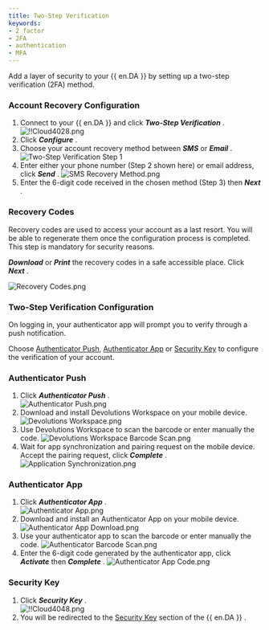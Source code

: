 ```yaml
---
title: Two-Step Verification
keywords:
- 2 factor
- 2FA
- authentication
- MFA
---
```

Add a layer of security to your {{ en.DA }} by setting up a two-step verification (2FA) method.  

### Account Recovery Configuration 

1. Connect to your {{ en.DA }} and click ***Two-Step Verification*** .  
![!!Cloud4028.png](/img/en/cloud/Cloud4028.png) 
1. Click ***Configure*** . 
1. Choose your account recovery method between ***SMS*** or ***Email*** . 
![Two-Step Verification Step 1](/img/en/cloud/Cloud4029.png) 
1. Enter either your phone number (Step 2 shown here) or email address, click ***Send*** .
![SMS Recovery Method.png](/img/en/cloud/Cloud4030.png) 
1. Enter the 6-digit code received in the chosen method (Step 3) then ***Next*** . 

### Recovery Codes 

Recovery codes are used to access your account as a last resort. You will be able to regenerate them once the configuration process is completed. This step is mandatory for security reasons.  

***Download*** or ***Print*** the recovery codes in a safe accessible place. Click ***Next*** .  

![Recovery Codes.png](/img/en/cloud/Cloud4031.png) 

### Two-Step Verification Configuration 

On logging in, your authenticator app will prompt you to verify through a push notification.  

Choose <a href="#push">Authenticator Push</a>, <a href="#app">Authenticator App</a> or <a href="#key">Security Key</a> to configure the verification of your account.  

### Authenticator Push <a name="push"></a>

1. Click ***Authenticator Push*** .  
![Authenticator Push.png](/img/en/cloud/Cloud4032.png) 
1. Download and install Devolutions Workspace on your mobile device.  
![Devolutions Workspace.png](/img/en/cloud/Cloud4034.png)
1. Use Devolutions Workspace to scan the barcode or enter manually the code.
![Devolutions Workspace Barcode Scan.png](/img/en/cloud/Cloud4036.png)
1. Wait for app synchronization and pairing request on the mobile device. Accept the pairing request, click ***Complete*** .  
![Application Synchronization.png](/img/en/cloud/Cloud4039.png)

### Authenticator App <a name="app"></a>

1. Click ***Authenticator App*** .  
![Authenticator App.png](/img/en/cloud/Cloud4033.png)
1. Download and install an Authenticator App on your mobile device.  
![Authenticator App Download.png](/img/en/cloud/Cloud4035.png)
1. Use your authenticator app to scan the barcode or enter manually the code.
![Authenticator Barcode Scan.png](/img/en/cloud/Cloud4037.png)
1. Enter the 6-digit code generated by the authenticator app, click ***Activate*** then ***Complete*** .
![Authenticator App Code.png](/img/en/cloud/Cloud4038.png)

### Security Key <a name="key"></a>

1. Click ***Security Key*** .  
![!!Cloud4048.png](/img/en/cloud/Cloud4048.png) 
1. You will be redirected to the [Security Key](/cloud/sign-in-security/security-key/) section of the {{ en.DA }} . 

